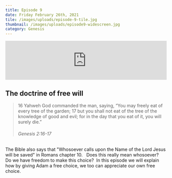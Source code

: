 ```yaml
---
title: Episode 9
date: Friday February 26th, 2021
tile: /images/uploads/episode-9-tile.jpg
thumbnail: /images/uploads/episode9-widescreen.jpg
category: Genesis
---
```

<iframe title="0009 - Free will or not to free will" height="122" width="100%" style="border: none;" scrolling="no" data-name="pb-iframe-player" src="https://www.podbean.com/media/player/a5adg-fbfe07?from=pb6admin&download=1&version=1&auto=0&share=1&download=1&rtl=0&fonts=Helvetica&skin=1&pfauth=&btn-skin=107"></iframe>

## The doctrine of free will

> 16 Yahweh God commanded the man, saying, “You may freely eat of every tree of the garden; 17 but you shall not eat of the tree of the knowledge of good and evil; for in the day that you eat of it, you will surely die.”
>
> ###### Genesis 2:16-17

The Bible also says that "Whosoever calls upon the Name of the Lord Jesus will be saved" in Romans chapter 10.   Does this really mean whosoever?  Do we have freedom to make this choice?  In this episode we will explain how by giving Adam a free choice, we too can appreciate our own free choice.